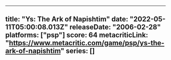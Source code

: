 
---
title: "Ys: The Ark of Napishtim"
date: "2022-05-11T05:00:08.013Z"
releaseDate: "2006-02-28"
platforms: ["psp"]
score: 64
metacriticLink: "https://www.metacritic.com/game/psp/ys-the-ark-of-napishtim"
series: []
---
